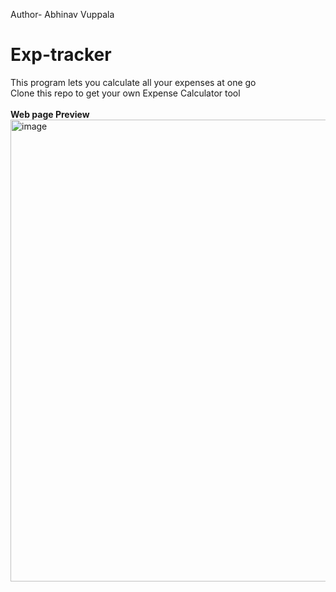 Author- Abhinav Vuppala
# Exp-tracker
This program lets you calculate all your expenses at one go<br>
Clone this repo to get your own Expense Calculator tool
<br>
<br>
<b>Web page Preview</b>
<img width="1416" height="739" alt="image" src="https://github.com/user-attachments/assets/22bbd30a-98c7-4120-8f80-0832d71da6c7" />


